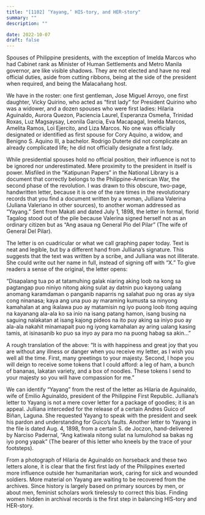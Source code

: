 ```yaml
---
title: "[1102] ‘Yayang,’ HIS-tory, and HER-story"
summary: ""
description: ""

date: 2022-10-07
draft: false
---
```


Spouses of Philippine presidents, with the exception of Imelda Marcos who had Cabinet rank as Minister of Human Settlements and Metro Manila governor, are like visible shadows. They are not elected and have no real official duties, aside from cutting ribbons, being at the side of the president when required, and being the Malacañang host.

We have in the roster: one first gentleman, Jose Miguel Arroyo, one first daughter, Vicky Quirino, who acted as “first lady” for President Quirino who was a widower, and a dozen spouses who were first ladies: Hilaria Aguinaldo, Aurora Quezon, Paciencia Laurel, Esperanza Osmeña, Trinidad Roxas, Luz Magsaysay, Leonila Garcia, Eva Macapagal, Imelda Marcos, Amelita Ramos, Loi Ejercito, and Liza Marcos. No one was officially designated or identified as first spouse for Cory Aquino, a widow, and Benigno S. Aquino III, a bachelor. Rodrigo Duterte did not complicate an already complicated life; he did not officially designate a first lady.

While presidential spouses hold no official position, their influence is not to be ignored nor underestimated. Mere proximity to the president in itself is power. Misfiled in the “Katipunan Papers” in the National Library is a document that correctly belongs to the Philippine-American War, the second phase of the revolution. I was drawn to this obscure, two-page, handwritten letter, because it is one of the rare times in the revolutionary records that you find a document written by a woman, Julliana Valerina (Juliana Valeriano in other sources), to another woman addressed as “Yayang.” Sent from Makati and dated July 1, 1898, the letter in formal, florid Tagalog stood out of the pile because Valerina signed herself not as an ordinary citizen but as “Ang asaua ng General Pio del Pilar” (The wife of General Del Pilar).

The letter is on cuadricular or what we call graphing paper today. Text is neat and legible, but by a different hand from Julliana’s signature. This suggests that the text was written by a scribe, and Julliana was not illiterate. She could write out her name in full, instead of signing off with “X.” To give readers a sense of the original, the letter opens:

“Disapalang tua po at tatamuhing galak niaring aking loob na kong sa pagtangap puo niniyo nitong aking sulat ay datnin puo kayong ualang anomang karamdaman o panganib naparris ng salahat puo ng oras ay siya cong ninanasa; kaya ang una puo ay maraming kumusta sa ninyong kamahalan at ang ikalawa puo ay matamisin ng iyo puong loob itong aquing na kayanang ala-ala ko sa inio na isang patang hamon, isang busing na saguing nalakatan at isang kajong pideos na ito puy aking sa iniyo puo ay ala-ala nakahit minamapait puo ng iyong kamahalan ay aring ualang kasing tamis, at isinasanib ko puo sa inyo ay para mo na puong habag sa akin…”

A rough translation of the above: “It is with happiness and great joy that you are without any illness or danger when you receive my letter, as I wish you well all the time. First, many greetings to your majesty. Second, I hope you will deign to receive some tokens that I could afford: a leg of ham, a bunch of bananas, lakatan variety, and a box of noodles. These tokens I send to your majesty so you will have compassion for me.”

We can identify “Yayang” from the rest of the letter as Hilaria de Aguinaldo, wife of Emilio Aguinaldo, president of the Philippine First Republic. Julliana’s letter to Yayang is not a mere cover letter for a package of goodies; it is an appeal. Julliana interceded for the release of a certain Andres Guico of Biñan, Laguna. She requested Yayang to speak with the president and seek his pardon and understanding for Guico’s faults. Another letter to Yayang in the file is dated Aug. 4, 1898, from a certain S. de Joczon, hand-delivered by Narciso Padernal, “Ang katiwala nitong sulat na lumulohod sa bakas ng iyo pong yapak” (The bearer of this letter who kneels by the trace of your footsteps).

From a photograph of Hilaria de Aguinaldo on horseback and these two letters alone, it is clear that the first first lady of the Philippines exerted more influence outside her humanitarian work, caring for sick and wounded soldiers. More material on Yayang are waiting to be recovered from the archives. Since history is largely based on primary sources by men, or about men, feminist scholars work tirelessly to correct this bias. Finding women hidden in archival records is the first step in balancing HIS-tory and HER-story.
